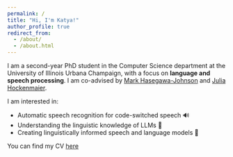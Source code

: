 ```yaml
---
permalink: /
title: "Hi, I'm Katya!"
author_profile: true
redirect_from: 
  - /about/
  - /about.html
---
```


I am a second-year PhD student in the Computer Science department at the University of Illinois Urbana Champaign, with a focus on **language and speech processing**. I am co-advised by [Mark Hasegawa-Johnson](https://speechtechnology.web.illinois.edu/) and [Julia Hockenmaier](https://juliahmr.cs.illinois.edu/).

I am interested in:
* Automatic speech recognition for code-switched speech 🔊
* Understanding the linguistic knowledge of LLMs 🧮
* Creating linguistically informed speech and language models 🧠

You can find my CV [here](/files/Yekaterina_Yegorova_CV.pdf)




